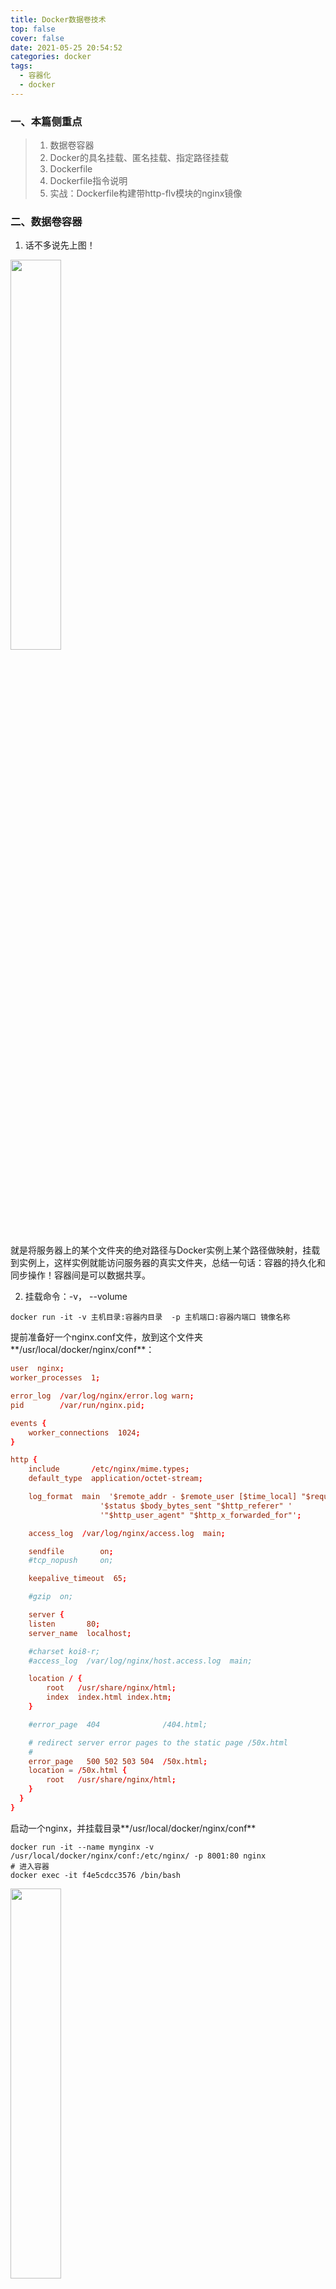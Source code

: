 ```yaml
---
title: Docker数据卷技术
top: false
cover: false
date: 2021-05-25 20:54:52
categories: docker
tags:
  - 容器化
  - docker
---
```


### 一、本篇侧重点

> 1. 数据卷容器
> 2. Docker的具名挂载、匿名挂载、指定路径挂载
> 3. Dockerfile
> 4. Dockerfile指令说明
> 5. 实战：Dockerfile构建带http-flv模块的nginx镜像



### 二、数据卷容器

1. 话不多说先上图！

<img style="width:40%;height:40%" src="http://staticfile.erdongchen.top/blog/blogPicture/20210524/2.1.png"  align=left/>

​    就是将服务器上的某个文件夹的绝对路径与Docker实例上某个路径做映射，挂载到实例上，这样实例就能访问服务器的真实文件夹，总结一句话：容器的持久化和同步操作！容器间是可以数据共享。

2. 挂载命令：-v， --volume

````shell
docker run -it -v 主机目录:容器内目录  -p 主机端口:容器内端口 镜像名称
````

提前准备好一个nginx.conf文件，放到这个文件夹**/usr/local/docker/nginx/conf**：

````conf
user  nginx;
worker_processes  1;

error_log  /var/log/nginx/error.log warn;
pid        /var/run/nginx.pid;

events {
    worker_connections  1024;
}

http {
    include       /etc/nginx/mime.types;
    default_type  application/octet-stream;

    log_format  main  '$remote_addr - $remote_user [$time_local] "$request" '
                    '$status $body_bytes_sent "$http_referer" '
                    '"$http_user_agent" "$http_x_forwarded_for"';

    access_log  /var/log/nginx/access.log  main;

    sendfile        on;
    #tcp_nopush     on;

    keepalive_timeout  65;

    #gzip  on;

    server {
    listen       80;
    server_name  localhost;

    #charset koi8-r;
    #access_log  /var/log/nginx/host.access.log  main;

    location / {
        root   /usr/share/nginx/html;
        index  index.html index.htm;
    }

    #error_page  404              /404.html;

    # redirect server error pages to the static page /50x.html
    #
    error_page   500 502 503 504  /50x.html;
    location = /50x.html {
        root   /usr/share/nginx/html;
    }
  }
}
````

启动一个nginx，并挂载目录**/usr/local/docker/nginx/conf**

````shell
docker run -it --name mynginx -v /usr/local/docker/nginx/conf:/etc/nginx/ -p 8001:80 nginx
# 进入容器
docker exec -it f4e5cdcc3576 /bin/bash
````

<img style="width:40%;height:40%" src="http://staticfile.erdongchen.top/blog/blogPicture/20210524/2.2.png"  align=left/>

可以看到文件已经挂载上来了，然后在服务器上添加一个文件加入内容，再到docker实例内部查看：

<img style="width:40%;height:40%" src="http://staticfile.erdongchen.top/blog/blogPicture/20210524/2.3.png"  align=left/>



3. 使用 docker inspect 容器id 查看详情：

````shell
docker inspect f4e5cdcc3576
````

<img style="width:40%;height:40%" src="http://staticfile.erdongchen.top/blog/blogPicture/20210524/2.4.png"  align=left/>

上图中 Mounts 便是这个容器的挂载配置，注：它是一个数组，可以同时挂载多个目录！



### 三、Docker的具名、匿名、指定路径挂载

1. 匿名挂载

````shell
# -v 容器内路径
docker run -d -P --name mynginx1 -v /etc/nginx nginx
# 查看所有的volume的情况
docker volume ls
````

<img style="width:40%;height:40%" src="http://staticfile.erdongchen.top/blog/blogPicture/20210524/2.5.png"  align=left/>

这种就是匿名挂载，不指定宿主机的任何路径

````shell
# 使用命令查看容器的匿名挂载情况
docker volume inspect 6f743944485ff33375f3a0699c3a0c90da3273b8c48826e33f1ab134e25a3e4e
````

<img style="width:40%;height:40%" src="http://staticfile.erdongchen.top/blog/blogPicture/20210524/2.6.png"  align=left/>

**匿名挂载时，Docker会在宿主机固定目录为容器挂载一个目录，根目录在：/var/lib/docker/volumes/ 下，然后 加上容器id/_data  这个目录就是容器的数据目录**

2. 具名挂载

````shell
# -v 名字:容器内路径
docker run -d -P --name mynginx1 -v/etc/nginx nginx
# 使用命令查看挂载情况
docker volume inspect juming_nginx
````

<img style="width:40%;height:40%" src="http://staticfile.erdongchen.top/blog/blogPicture/20210524/2.7.png"  align=left/>

所有的docker容器内的卷，没有指定目录的情况下都是在 **/var/lib/docker/volumes/xxxx/_data**下！

<img style="width:40%;height:40%" src="http://staticfile.erdongchen.top/blog/blogPicture/20210524/2.8.png"  align=left/>

3. 指定路径挂载

**-v /宿主机路径：容器内路径 *#指定路径挂载 docker volume ls 是查看不到的***

4. 拓展

````shell
# 通过 -v 容器内路径： ro rw 改变读写权限
# ro #readonly 只读
# rw #readwrite 可读可写
docker run -d -P --name nginx05 -v juming:/etc/nginx:ro nginx
docker run -d -P --name nginx05 -v juming:/etc/nginx:rw nginx
# ro 只要看到ro就说明这个路径只能通过宿主机来操作，容器内部是无法操作！
````



###  四、Dockerfile

**Dockerfile 就是用来构建docker镜像的构建文件**！命令脚本！

通过这个**脚本可以生成镜像**，镜像是一层一层的，脚本是一个个的命令，每个命令都是一层！

构建步骤：

1. 编写一个dockerfile文件

2. docker build 构建称为一个镜像

3. docker run运行镜像

4. docker push发布镜像（DockerHub 、阿里云仓库)



**DockerFile的构建过程**

基础知识：

1. 每个保留关键字(指令）都是必须是大写字母

2. 执行从上到下顺序

3. #表示注释

4. 每一个指令都会创建提交一个新的镜像曾，并提交！

<img style="width:40%;height:40%" src="http://staticfile.erdongchen.top/blog/blogPicture/20210524/4.1.png"  align=left/>

Dockerfile是面向开发的，我们以后要发布项目，做镜像，就需要编写dockerfile文件！

DockerFile：构建文件，定义了一切的步骤，源代码

DockerImages：通过DockerFile构建生成的镜像，最终发布和运行产品。

Docker容器：容器就是镜像运行起来提供服务。



### 五、Dockerfile指令说明

````shell
FROM				# from:基础镜像，一切从这里开始构建
MAINTAINER			# maintainer:镜像是谁写的， 姓名+邮箱
RUN					# run:镜像构建的时候需要运行的命令
ADD					# add:步骤，tomcat镜像，这个tomcat压缩包！添加内容 添加同目录
WORKDIR				# workdir:镜像的工作目录
VOLUME				# volume:挂载的目录
EXPOSE				# expose:保留端口配置
CMD					# cmd:指定这个容器启动的时候要运行的命令，只有最后一个会生效，可被替代
ENTRYPOINT			# entrypoint:指定这个容器启动的时候要运行的命令，可以追加命令
ONBUILD				# onbuild:当构建一个被继承DockerFile这个时候就会运行onbuild的指令，触发指令
COPY				# copy:类似ADD，将我们文件拷贝到镜像中
ENV					# env:构建的时候设置环境变量！
````



### 六、   实战：Dockerfile构建带http-flv模块的nginx镜像

> 现在公司产品需求需要做视频监控功能，也是第一次做，真的是一边踩坑一边收资料然后还要狂补H5播放、码流转码，流服务器这一类的知识，真的是太难了！用nginx也可以做流媒体服务器，但是它需要继承一个第三方模块http-flv，docker里面又只提供了基础的nginx镜像，无法满足，决定手动编译一个带http-flv模块的nginx，然后打包成docker镜像！

话不多说开始撸起来！

首选准备nginx源码包、http-flv模块的源码包（github上可下载），解压！

<img style="width:40%;height:40%" src="http://staticfile.erdongchen.top/blog/blogPicture/20210524/6.1.png"  align=left/>

````shell
# 进入到nginx1.18目录下，对nginx进行编译
bash configure --prefix=/usr/local/nginx --sbin-path=/usr/local/nginx/sbin/nginx --conf-path=/usr/local/nginx/conf/nginx.conf --error-log-path=/usr/local/nginx/logs/error.log --http-log-path=/usr/local/nginx/logs/access.log --pid-path=/usr/local/nginx/logs/nginx.pid --lock-path=/usr/local/nginx/lock/nginx.lock --user=root --group=root --with-http_ssl_module --with-http_realip_module --with-http_stub_status_module --with-http_gzip_static_module  --with-debug --http-client-body-temp-path=/usr/local/nginx/temp --with-stream --without-http_rewrite_module --add-module=../nginx-http-flv-module-1.2.9
# 最后的 --add-module=../nginx-http-flv-module-1.2.9 增加http-flv模块
# 编译
make
# 输出文件
make install
````

**/usr/local/nginx 此目录就是编译后的nginx目录**

````shell
# 切换到 /usr/local 目录 编写一个dockerfile，内容如下：
FROM centos

MAINTAINER cyh

WORKDIR /usr/local
# 将宿主机当前目录下的nginx 复制到 镜像内的/usr/local/nginx/下
COPY nginx /usr/local/nginx/

CMD ["/usr/local/nginx/sbin/nginx","-g","daemon off;"]
````

````shell
# 使用命令创建镜像  不要忘记后面的点！！！
# -f 可指定dockerfile文件
# -t 镜像名
docker build -t nginx_stream .
````

<img style="width:40%;height:40%" src="http://staticfile.erdongchen.top/blog/blogPicture/20210524/6.2.png"  align=left/>

````shell
# 导出镜像成一个tar文件
docker save -o nginx_stream.tar nginx_stream:1.0
# 为什么要导出成文件，因为我是在家里制作的镜像文件呀，等周一带到公司就可以部署了！啊哈哈哈哈哈
````

启动docker镜像成一个容器！

````shell
docker run -d --name nginx_stream -p 8081:80 -v /usr/local/nginx/conf:/usr/local/nginx/conf -v /usr/local/nginx/html:/usr/local/nginx/html -v /usr/local/nginx/logs:/usr/local/nginx/logs nginx_stream:1.0 
# 这里挂载了3个目录 分别是配置文件目录，静态文件目录和日志目录，方便配置和管理！
````

<img style="width:40%;height:40%" src="http://staticfile.erdongchen.top/blog/blogPicture/20210524/6.3.png"  align=left/>

接下来咱们修改宿主机**/usr/local/nginx/html/index.html**文件，将title标题改成**hello！http-flv**！然后重启docker容器，在访问8081，看看挂载是否成功！

<img style="width:40%;height:40%" src="http://staticfile.erdongchen.top/blog/blogPicture/20210524/6.4.png"  align=left/>



**<font color=green>在贴一份作为流媒体服务器的nginx.conf的配置，日后写视频监控的记录时会用到！</font>**

````shell
worker_processes  1;

error_log  logs/error.log info;

events {
    worker_connections  1024;
}

rtmp {
    server {
        listen 1935;

        application live {
            live on;
            hls on; 
            hls_path temp/hls;
            hls_fragment 1s;
            hls_cleanup on;
            hls_playlist_length 1s;
        }
		
        application hls {
            live on;
            hls on; 
            hls_fragment 8s;
        }
    }
}

http {
    include    mime.types;
    default_type    application/octet-stream;
    sendfile on;
    keepalive_timeout 65;
    access_log off;
    server {
        listen 20000;
        server_name localhost;

        location / {
            root html;
            index index.html index.htm;
        }

        #为了能访问到hls流协议新增：
        location /hls {
		    types{
                applictaion/vnd.apple.mpegurl m3u8;
                video/mp2t ts;
            }
            root html;
            add_header Cache-Control no-cache;
            add_header Access-Control-Allow-Origin *;
        }
		
        location /live {
	        flv_live on;
            chunked_transfer_encoding  on; #open 'Transfer-Encoding: chunked' response
	        add_header 'Access-Control-Allow-Credentials' 'true'; #add additional HTTP header
	        add_header 'Access-Control-Allow-Origin' '*'; #add additional HTTP header
            add_header Access-Control-Allow-Headers X-Requested-With;
            add_header Access-Control-Allow-Methods GET,POST,OPTIONS;
            add_header 'Cache-Control' 'no-cache';
        }
    }
}

````




